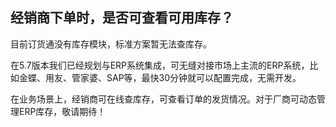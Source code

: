 ## 经销商下单时，是否可查看可用库存？ ##

目前订货通没有库存模块，标准方案暂无法查库存。

在5.7版本我们已经规划与ERP系统集成，可无缝对接市场上主流的ERP系统，比如金蝶、用友、管家婆、SAP等，最快30分钟就可以配置完成，无需开发。

在业务场景上，经销商可在线查库存，可查看订单的发货情况。对于厂商可动态管理ERP库存，敬请期待！







